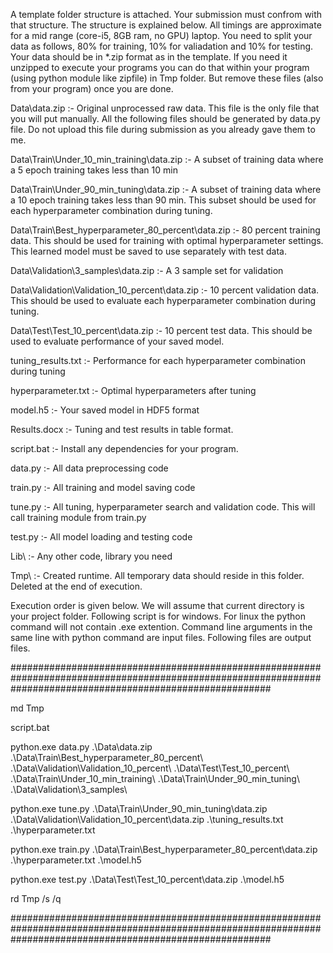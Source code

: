 A template folder structure is attached. Your submission must confrom with that structure. The structure is explained below. All timings are approximate for a mid range (core-i5, 8GB ram, no GPU) laptop. You need to split your data as follows, 80% for training, 10% for valiadation and 10% for testing. Your data should be in *.zip format as in the template. If you need it unzipped to execute your programs you can do that within your program (using python module like zipfile) in Tmp folder. But remove these files (also from your program) once you are done.

Data\data.zip :- Original unprocessed raw data. This file is the only file that you will put manually. All the following files should be generated by data.py file. Do not upload this file during submission as you already gave them to me. 

Data\Train\Under_10_min_training\data.zip :- A subset of training data where a 5 epoch training takes less than 10 min

Data\Train\Under_90_min_tuning\data.zip :- A subset of training data where a 10 epoch training takes less than 90 min. This subset should be used for each hyperparameter combination during tuning.

Data\Train\Best_hyperparameter_80_percent\data.zip :- 80 percent training data. This should be used for training with optimal hyperparameter settings. This learned model must be saved to use separately with test data.

Data\Validation\3_samples\data.zip :- A 3 sample set for validation

Data\Validation\Validation_10_percent\data.zip :- 10 percent validation data. This should be used to evaluate each hyperparameter combination during tuning.

Data\Test\Test_10_percent\data.zip :- 10 percent test data. This should be used to evaluate performance of your saved model.

tuning_results.txt :- Performance for each hyperparameter combination during tuning

hyperparameter.txt :- Optimal hyperparameters after tuning

model.h5 :- Your saved model in HDF5 format

Results.docx :- Tuning and test results in table format. 

script.bat :- Install any dependencies for your program.

data.py :- All data preprocessing code

train.py :- All training and model saving code

tune.py :- All tuning, hyperparameter search and validation code. This will call training module from train.py

test.py :- All model loading and testing code

Lib\ :- Any other code, library you need

Tmp\ :- Created runtime. All temporary data should reside in this folder. Deleted at the end of execution. 



Execution order is given below. We will assume that current directory is your project folder.
Following script is for windows. For linux the python command will not contain .exe extention. Command line arguments in the same line with python command are input files. Following files are output files.

###############################################################################################################################################################

md Tmp

script.bat

python.exe data.py .\Data\data.zip 
.\Data\Train\Best_hyperparameter_80_percent\ 
.\Data\Validation\Validation_10_percent\ 
.\Data\Test\Test_10_percent\ 
.\Data\Train\Under_10_min_training\ 
.\Data\Train\Under_90_min_tuning\ 
.\Data\Validation\3_samples\

python.exe tune.py .\Data\Train\Under_90_min_tuning\data.zip .\Data\Validation\Validation_10_percent\data.zip 
.\tuning_results.txt 
.\hyperparameter.txt

python.exe train.py .\Data\Train\Best_hyperparameter_80_percent\data.zip .\hyperparameter.txt
.\model.h5

python.exe test.py .\Data\Test\Test_10_percent\data.zip .\model.h5

rd Tmp /s /q

###############################################################################################################################################################




  

